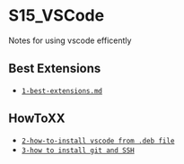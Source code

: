 # S15_VSCode

Notes for using vscode efficently


## Best Extensions

- [`1-best-extensions.md`](./1-best-extensions/1-best-extensions.md)

## HowToXX
- [`2-how-to-install vscode from .deb file`](./2-install-vscode/2_install_from_deb_file.md)
- [`3-how to install git and SSH`](./3-install-git-SSH/3-install-git-ssh.md)